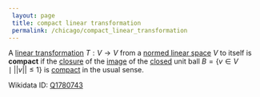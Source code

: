 ```yaml
---
 layout: page
 title: compact linear transformation
 permalink: /chicago/compact_linear_transformation
---
```

A [linear transformation](https://mathgloss.github.io/MathGloss/linear_transformation) $T:V\to V$ from a [normed linear space](https://mathgloss.github.io/MathGloss/normed_linear_space) $V$ to itself is **compact** if the [closure](https://mathgloss.github.io/MathGloss/closure) of the [image](https://mathgloss.github.io/MathGloss/image) of the [closed](https://mathgloss.github.io/MathGloss/closed) unit ball $B = \{v \in V \mid ||v|| \leq 1\}$ is [compact](https://mathgloss.github.io/MathGloss/compact) in the usual sense.

Wikidata ID: [Q1780743](https://www.wikidata.org/wiki/Q1780743)